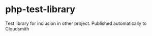 # php-test-library
Test library for inclusion in other project. Published automatically to Cloudsmith
